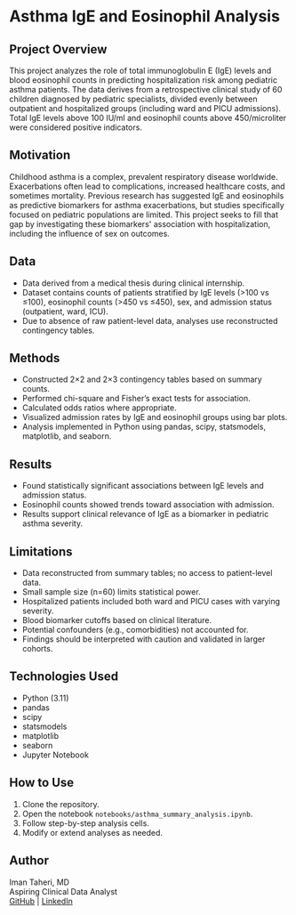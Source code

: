 # Asthma IgE and Eosinophil Analysis

## Project Overview

This project analyzes the role of total immunoglobulin E (IgE) levels and blood eosinophil counts in predicting hospitalization risk among pediatric asthma patients. The data derives from a retrospective clinical study of 60 children diagnosed by pediatric specialists, divided evenly between outpatient and hospitalized groups (including ward and PICU admissions). Total IgE levels above 100 IU/ml and eosinophil counts above 450/microliter were considered positive indicators.

## Motivation

Childhood asthma is a complex, prevalent respiratory disease worldwide. Exacerbations often lead to complications, increased healthcare costs, and sometimes mortality. Previous research has suggested IgE and eosinophils as predictive biomarkers for asthma exacerbations, but studies specifically focused on pediatric populations are limited. This project seeks to fill that gap by investigating these biomarkers' association with hospitalization, including the influence of sex on outcomes.

## Data

- Data derived from a medical thesis during clinical internship.
- Dataset contains counts of patients stratified by IgE levels (>100 vs ≤100), eosinophil counts (>450 vs ≤450), sex, and admission status (outpatient, ward, ICU).
- Due to absence of raw patient-level data, analyses use reconstructed contingency tables.

## Methods

- Constructed 2×2 and 2×3 contingency tables based on summary counts.
- Performed chi-square and Fisher’s exact tests for association.
- Calculated odds ratios where appropriate.
- Visualized admission rates by IgE and eosinophil groups using bar plots.
- Analysis implemented in Python using pandas, scipy, statsmodels, matplotlib, and seaborn.

## Results

- Found statistically significant associations between IgE levels and admission status.
- Eosinophil counts showed trends toward association with admission.
- Results support clinical relevance of IgE as a biomarker in pediatric asthma severity.

## Limitations

- Data reconstructed from summary tables; no access to patient-level data.
- Small sample size (n=60) limits statistical power.
- Hospitalized patients included both ward and PICU cases with varying severity.
- Blood biomarker cutoffs based on clinical literature.
- Potential confounders (e.g., comorbidities) not accounted for.
- Findings should be interpreted with caution and validated in larger cohorts.

## Technologies Used

- Python (3.11)
- pandas
- scipy
- statsmodels
- matplotlib
- seaborn
- Jupyter Notebook

## How to Use

1. Clone the repository.
2. Open the notebook `notebooks/asthma_summary_analysis.ipynb`.
3. Follow step-by-step analysis cells.
4. Modify or extend analyses as needed.

## Author

Iman Taheri, MD  
Aspiring Clinical Data Analyst  
[GitHub](https://github.com/imanthiman) | [LinkedIn](https://linkedin.com/in/imanthiman)
